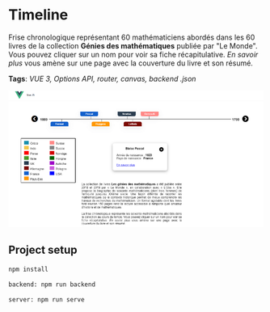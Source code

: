 # Timeline
Frise chronologique représentant 60 mathématiciens abordés dans les 60 livres de la collection **Génies des mathématiques** publiée par "Le Monde". Vous pouvez cliquer sur un  nom pour voir sa fiche récapitulative. *En savoir plus* vous amène sur une page avec la couverture du livre et son résumé.

**Tags**: *VUE 3, Options API, router, canvas, backend .json* 

![Image](https://github.com/AvirKarakitsos/VUEtimeline/blob/main/src/assets/images/screenshot/timeline.png?raw=true)

## Project setup
```
npm install
```
```
backend: npm run backend
```
```
server: npm run serve
```
